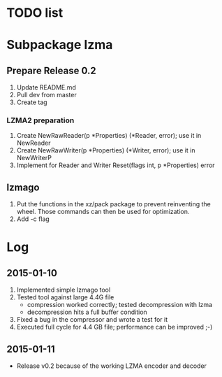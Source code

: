 # TODO list

# Subpackage lzma

## Prepare Release 0.2

1. Update README.md
2. Pull dev from master
3. Create tag

### LZMA2 preparation

1. Create
    NewRawReader(p *Properties) (*Reader, error);
   use it in NewReader
2. Create
    NewRawWriter(p *Properties) (*Writer, error);
   use it in NewWriterP
3. Implement for Reader and Writer
    Reset(flags int, p *Properties) error

## lzmago

1. Put the functions in the xz/pack package to prevent reinventing the
   wheel. Those commands can then be used for optimization.
2. Add -c  flag

# Log

## 2015-01-10

1. Implemented simple lzmago tool
2. Tested tool against large 4.4G file
    - compression worked correctly; tested decompression with lzma
    - decompression hits a full buffer condition
3. Fixed a bug in the compressor and wrote a test for it
4. Executed full cycle for 4.4 GB file; performance can be improved ;-)

## 2015-01-11

- Release v0.2 because of the working LZMA encoder and decoder
